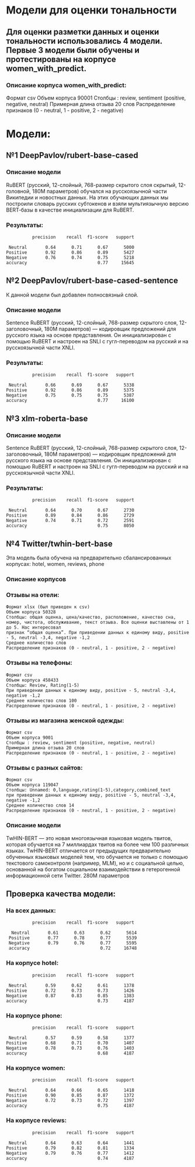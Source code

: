 # Модели для оценки тональности
## Для оценки разметки данных и оценки тональности использовались 4 модели. Первые 3 модели были обучены и протестированы на корпусе women_with_predict.
### Описание корпуса women_with_predict:

Формат csv
Объем корпуса 90001
Столбцы : review, sentiment (positive, negative, neutral)
Примерная длина отзыва 20 слов
Распределение признаков (0 - neutral, 1 - positive, 2 - negative)


# Модели:
## №1 DeepPavlov/rubert-base-cased

### Описание модели
RuBERT (русский, 12-слойный, 768-размер скрытого слоя скрытый, 12-головной, 180М параметров) обучался на русскоязычной части Википедии и новостных данных. На этих обучающих данных мы построили словарь русских субтокенов и взяли мультиязычную версию BERT‑базы в качестве инициализации для RuBERT.

### Результаты:

              precision    recall  f1-score   support

     Neutral       0.64      0.71      0.67      5000
    Positive       0.92      0.86      0.89      5427
    Negative       0.76      0.74      0.75      5218
    accuracy                           0.77     15645

## №2 DeepPavlov/rubert-base-cased-sentence
К данной модели был добавлен полносвязный слой.
### Описание модели
Sentence RuBERT (русский, 12-слойный, 768-размер скрытого слоя, 12-заголовочный, 180M параметров) — кодировщик предложений для русского языка на основе представления. Он инициализирован с помощью RuBERT и настроен на SNLI с гугл-переводом на русский и на русскоязычной части XNLI.

### Результаты:

              precision    recall  f1-score   support

     Neutral       0.66      0.69      0.67      5338
    Positive       0.92      0.86      0.89      5375
    Negative       0.75      0.75      0.75      5387
    accuracy                           0.77     16100

## №3 xlm-roberta-base

### Описание модели
Sentence RuBERT (русский, 12-слойный, 768-размер скрытого слоя, 12-заголовочный, 180M параметров) — кодировщик предложений для русского языка на основе представления. Он инициализирован с помощью RuBERT и настроен на SNLI с гугл-переводом на русский и на русскоязычной части XNLI.

### Результаты:

              precision    recall  f1-score   support

     Neutral       0.64      0.70      0.67      2730
    Positive       0.89      0.84      0.86      2729
    Negative       0.74      0.71      0.72      2591
    accuracy                           0.75      8050

## №4 Twitter/twhin-bert-base
Эта модель была обучена на предварительно сбалансированных корпусах: hotel, women, reviews, phone
### Описание корпусов

### Отзывы на отели:

    Формат xlsx (был приведен к csv)
    Объем корпуса 50328
    Столбцы: общая оценка, цена/качество, расположение, качество сна, номер, чистота, обслуживание, текст отзыва. Все оценки выставлены от 1 до 5. Нас интересовал
    признак “общая оценка”. При приведении данных к единому виду, positive - 5, neutral -3,4, negative -1,2
    Среднее количество слов 
    Распределение признаков (0 - neutral, 1 - positive, 2 - negative)


### Отзывы на телефоны:

    Формат csv
    Объем корпуса 458433
    Столбцы: Review, Rating(1-5)
    При приведении данных к единому виду, positive - 5, neutral -3,4, negative -1,2
    Среднее количество слов 100
    Распределение признаков (0 - neutral, 1 - positive, 2 - negative)


### Отзывы из магазина женской одежды:

    Формат csv
    Объем корпуса 9001
    Столбцы : review, sentiment (positive, negative, neutral)
    Примерная длина отзыва 20 слов
    Распределение признаков (0 - neutral, 1 - positive, 2 - negative)


### Отзывы с разных сайтов:

    Формат csv
    Объем корпуса 119047
    Столбцы: Unnamed: 0,language,rating(1-5),category,combined_text
    при приведении данных к единому виду, positive - 5, neutral -3,4, negative -1,2
    Среднее количество слов 14
    Распределение признаков (0 - neutral, 1 - positive, 2 - negative)



### Описание модели
TwHIN-BERT — это новая многоязычная языковая модель твитов, которая обучается на 7 миллиардах твитов на более чем 100 различных языках. TwHIN-BERT отличается от предыдущих предварительно обученных языковых моделей тем, что обучается не только с помощью текстового самоконтроля (например, MLM), но и с социальной целью, основанной на богатом социальном взаимодействии в гетерогенной информационной сети Twitter.
280M параметров

## Проверка качества модели:

### На всех данных:

              precision    recall  f1-score   support

      Neutral       0.61      0.63      0.62      5614
     Positive       0.77      0.78      0.77      5539
     Negative       0.79      0.76      0.77      5595
     accuracy                           0.72     16748

    
### На корпусе hotel:

              precision    recall  f1-score   support

     Neutral       0.59      0.62      0.61      1378
    Positive       0.72      0.73      0.73      1426
    Negative       0.87      0.83      0.85      1383
    accuracy                           0.73      4187

### На корпусе phone:

              precision    recall  f1-score   support

     Neutral       0.57      0.59      0.58      1377
    Positive       0.68      0.71      0.70      1407
    Negative       0.78      0.73      0.76      1403
    accuracy                           0.68      4187


### На корпусе women:

              precision    recall  f1-score   support

     Neutral       0.64      0.66      0.65      1418
    Positive       0.90      0.85      0.87      1372
    Negative       0.72      0.73      0.72      1397
    accuracy                           0.75      4187

### На корпусе reviews:

              precision    recall  f1-score   support

     Neutral       0.64      0.63      0.64      1441
    Positive       0.79      0.82      0.81      1334
    Negative       0.79      0.76      0.77      1412
    accuracy                           0.74      4187
